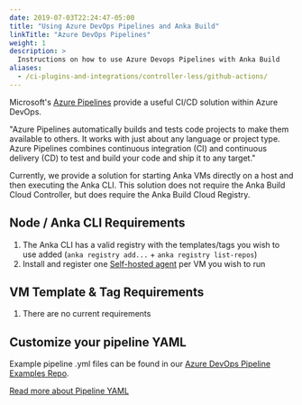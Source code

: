 ```yaml
---
date: 2019-07-03T22:24:47-05:00
title: "Using Azure DevOps Pipelines and Anka Build"
linkTitle: "Azure DevOps Pipelines"
weight: 1
description: >
  Instructions on how to use Azure Devops Pipelines with Anka Build
aliases:
  - /ci-plugins-and-integrations/controller-less/github-actions/
---
```


Microsoft's [Azure Pipelines](https://azure.microsoft.com/en-us/services/devops/pipelines/) provide a useful CI/CD solution within Azure DevOps.

"Azure Pipelines automatically builds and tests code projects to make them available to others. It works with just about any language or project type. Azure Pipelines combines continuous integration (CI) and continuous delivery (CD) to test and build your code and ship it to any target."

Currently, we provide a solution for starting Anka VMs directly on a host and then executing the Anka CLI. This solution does not require the Anka Build Cloud Controller, but does require the Anka Build Cloud Registry.

## Node / Anka CLI Requirements

1. The Anka CLI has a valid registry with the templates/tags you wish to use added (`anka registry add...` + `anka registry list-repos`)
2. Install and register one [Self-hosted agent](https://docs.microsoft.com/en-us/azure/devops/pipelines/agents/agents?view=azure-devops&tabs=browser#install) per VM you wish to run

## VM Template & Tag Requirements

1. There are no current requirements

## Customize your pipeline YAML

Example pipeline .yml files can be found in our [Azure DevOps Pipeline Examples Repo](https://github.com/veertuinc/azure-devops-pipeline-examples).

[Read more about Pipeline YAML](https://docs.microsoft.com/en-us/azure/devops/pipelines/customize-pipeline?view=azure-devops#understand-the-azure-pipelinesyml-file)
